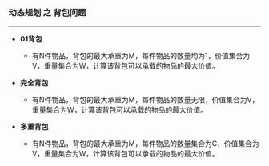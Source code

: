 ### 动态规划 之 背包问题
-----------------

* **01背包**

    + 有N件物品，背包的最大承重为M，每件物品的数量均为1，价值集合为V，重量集合为W，计算该背包可以承载的物品的最大价值。
     
* **完全背包**

    + 有N件物品，背包的最大承重为M，每件物品的数量无限，价值集合为V，重量集合为W，计算该背包可以承载的物品的最大价值。

* **多重背包**

    + 有N件物品，背包的最大承重为M，每件物品的数量集合为C，价值集合为V，重量集合为W，计算该背包可以承载的物品的最大价值。
